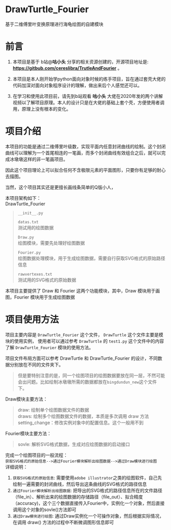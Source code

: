 # DrawTurtle_Fourier
基于二维傅里叶变换原理进行海龟绘图的自建模块

# 前言
1. 本项目是基于 b站@__咕小头__ 分享的相关资源创建的，开源项目地址是: __https://gitbub.com/cereslibra/TrutleAndFourier__ 。
   
2. 本项目是本人刚开始学python面向对象时候的练手项目，旨在通过套壳大佬的代码加深对面向对象程序设计的理解，做出来后个人感觉还可以。
   
3. 在学习和使用此项目前，请先到b站观看 __咕小头__ 大佬在2020年发的两个讲解视频以了解项目原理。本人的设计只是在大佬的基础上套个壳，方便使用者调用，原理上没有根本的变化。


# 项目介绍
本项目的功能是通过二维傅里叶级数，实现平面内任意封闭曲线的绘制。这个封闭曲线可以理解为一个首尾相连的一笔画，而多个封闭曲线有效组合之后，就可以完成冰墩墩这样的非一笔画项目。

因此这个项目理论上可以拟合任何不含极限元素的平面图形，只要你有足够的耐心去描图。

当然，这个项目其实还是更擅长画线条简单的Q版小人，

本项目架构如下：  
DrawTurtle_Fourier
> `__init__.py`
> 
> `datas.txt`  
> 测试用的绘图数据
> 
> `Draw.py`  
> 绘图模块，需要先处理好绘图数据
> 
> `Fourier.py`  
> 绘图数据处理模块，用于生成绘图数据，需要自行获取SVG格式的原始路径信息
> 
> `rawvertexes.txt`  
> 测试用的SVG格式的原始数据


本项目主要提供了 Draw 和 Fourier 这两个功能模块，其中，Draw 模块用于画图，Fourier 模块用于生成绘图数据

# 项目使用方法
项目主要内容是 `DrawTurtle_Fourier` 这个文件， `DrawTurtle` 这个文件主要是模块的使用实例， 使用者可以通过参考 `DrawTurtle` 的 `test1.py` 这个文件中的内容了解 `DrawTurtle_Fourier` 模块的使用方法。


项目文件布局方面可以参考 DrawTurtle 和 DrawTurtle_Fourier 的设计，不同数据分别放在不同的文件夹下。

> 但是要特别注意的是，同一个绘图项目的绘图数据要放在同一层，不然可能会出问题。比如绘制冰墩墩所需的数据都放在`bingdundun_new`这个文件下。


Draw模块主要方法：
> draw: 绘制单个绘图数据文件的数据  
> draws: 绘制多个绘图数据文件的数据，本质是多次调用 draw 方法  
> setting_change：修改实例对象中的配置信息。这个一般用不到

Fourier模块主要方法：
> sovle: 解析SVG格式数据，生成对应绘图数据的启动接口


完成一个绘图项目的一般流程：  
`获取SVG格式的原始信息-->通过Fourier模块解析出绘图数据-->通过Draw模块进行绘图`  
详细说明：  
1. `获取SVG格式的原始信息`: 需要使用`adobe illustrator`之类的绘图软件，自己先绘制一遍需要的封闭曲线，然后导出这条曲线的SVG格式的路径信息  
2. `通过Fourier模块解析出绘图数据`: 把导出的SVG格式的路径信息所在的文件路径（file_in）、解析出来的绘图数据的存储路径（file_out）、拟合精度（accuracy)，这个三个数据直接传入Fourier中，实例化一个对象，然后直接调用这个对象的sovle()方法即可
3. `通过Draw模块进行绘图`: 通过Draw实例化一个可操作对象，然后根据实际情况，在调用 draw() 方法的过程中不断微调图形信息即可
